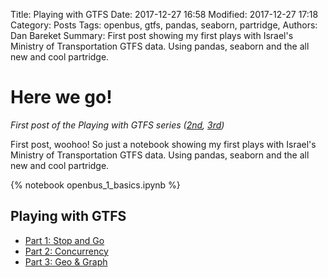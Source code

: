 Title: Playing with GTFS
Date: 2017-12-27 16:58
Modified: 2017-12-27 17:18
Category: Posts
Tags: openbus, gtfs, pandas, seaborn, partridge,
Authors: Dan Bareket
Summary: First post showing my first plays with Israel's Ministry of Transportation GTFS data. Using pandas, seaborn and the all new and cool partridge.

# Here we go!
*First post of the Playing with GTFS series ([2nd](/playing-with-gtfs-ii-concurrency.html), [3rd](/playing-with-gtfs-iii-geo-graphs.html))*

First post, woohoo!
So just a notebook showing my first plays with Israel's Ministry of Transportation GTFS data.
Using pandas, seaborn and the all new and cool partridge.

{% notebook openbus_1_basics.ipynb %}

## Playing with GTFS
* [Part 1: Stop and Go](/playing-with-gtfs.html)
* [Part 2: Concurrency](/playing-with-gtfs-ii-concurrency.html)
* [Part 3: Geo & Graph](/playing-with-gtfs-iii-geo-graphs.html)